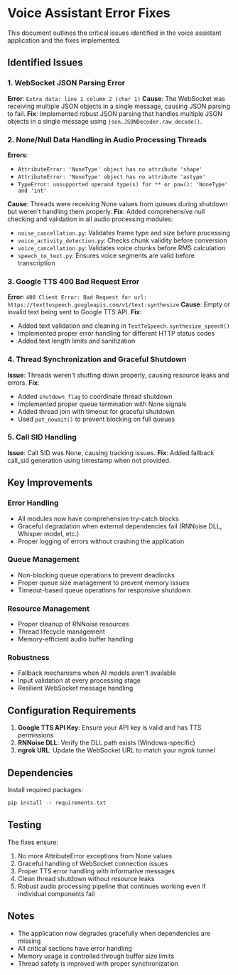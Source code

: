# Voice Assistant Error Fixes

This document outlines the critical issues identified in the voice assistant application and the fixes implemented.

## Identified Issues

### 1. WebSocket JSON Parsing Error
**Error**: `Extra data: line 1 column 2 (char 1)`
**Cause**: The WebSocket was receiving multiple JSON objects in a single message, causing JSON parsing to fail.
**Fix**: Implemented robust JSON parsing that handles multiple JSON objects in a single message using `json.JSONDecoder.raw_decode()`.

### 2. None/Null Data Handling in Audio Processing Threads
**Errors**: 
- `AttributeError: 'NoneType' object has no attribute 'shape'`
- `AttributeError: 'NoneType' object has no attribute 'astype'`
- `TypeError: unsupported operand type(s) for ** or pow(): 'NoneType' and 'int'`

**Cause**: Threads were receiving None values from queues during shutdown but weren't handling them properly.
**Fix**: Added comprehensive null checking and validation in all audio processing modules:
- `noise_cancellation.py`: Validates frame type and size before processing
- `voice_activity_detection.py`: Checks chunk validity before conversion
- `voice_cancellation.py`: Validates voice chunks before RMS calculation
- `speech_to_text.py`: Ensures voice segments are valid before transcription

### 3. Google TTS 400 Bad Request Error
**Error**: `400 Client Error: Bad Request for url: https://texttospeech.googleapis.com/v1/text:synthesize`
**Cause**: Empty or invalid text being sent to Google TTS API.
**Fix**: 
- Added text validation and cleaning in `TextToSpeech.synthesize_speech()`
- Implemented proper error handling for different HTTP status codes
- Added text length limits and sanitization

### 4. Thread Synchronization and Graceful Shutdown
**Issue**: Threads weren't shutting down properly, causing resource leaks and errors.
**Fix**: 
- Added `shutdown_flag` to coordinate thread shutdown
- Implemented proper queue termination with None signals
- Added thread join with timeout for graceful shutdown
- Used `put_nowait()` to prevent blocking on full queues

### 5. Call SID Handling
**Issue**: Call SID was None, causing tracking issues.
**Fix**: Added fallback call_sid generation using timestamp when not provided.

## Key Improvements

### Error Handling
- All modules now have comprehensive try-catch blocks
- Graceful degradation when external dependencies fail (RNNoise DLL, Whisper model, etc.)
- Proper logging of errors without crashing the application

### Queue Management
- Non-blocking queue operations to prevent deadlocks
- Proper queue size management to prevent memory issues
- Timeout-based queue operations for responsive shutdown

### Resource Management
- Proper cleanup of RNNoise resources
- Thread lifecycle management
- Memory-efficient audio buffer handling

### Robustness
- Fallback mechanisms when AI models aren't available
- Input validation at every processing stage
- Resilient WebSocket message handling

## Configuration Requirements

1. **Google TTS API Key**: Ensure your API key is valid and has TTS permissions
2. **RNNoise DLL**: Verify the DLL path exists (Windows-specific)
3. **ngrok URL**: Update the WebSocket URL to match your ngrok tunnel

## Dependencies

Install required packages:
```bash
pip install -r requirements.txt
```

## Testing

The fixes ensure:
1. No more AttributeError exceptions from None values
2. Graceful handling of WebSocket connection issues
3. Proper TTS error handling with informative messages
4. Clean thread shutdown without resource leaks
5. Robust audio processing pipeline that continues working even if individual components fail

## Notes

- The application now degrades gracefully when dependencies are missing
- All critical sections have error handling
- Memory usage is controlled through buffer size limits
- Thread safety is improved with proper synchronization